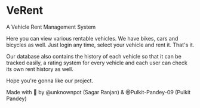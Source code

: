# VeRent
A Vehicle Rent Management System

Here you can view various rentable vehicles. We have bikes, cars and bicycles as well.
Just login any time, select your vehicle and rent it. That's it.

Our database also contains the history of each vehicle so that it can be tracked easily, a rating system for every vehicle and each user can check its own rent history as well.

Hope you're gonna like our project.

Made with 💜 by @unknownpot (Sagar Ranjan) & @Pulkit-Pandey-09 (Pulkit Pandey)
